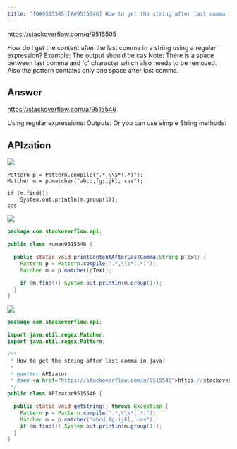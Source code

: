 ```yaml
---
title: "[Q#9515505][A#9515546] How to get the string after last comma in java?"
---
```


https://stackoverflow.com/q/9515505

How do I get the content after the last comma in a string using a regular expression?
Example:
The output should be cas
Note: There is a space between last comma and &#x27;c&#x27; character  which also needs to be removed. 
Also the pattern contains only one space after last comma.

## Answer

https://stackoverflow.com/a/9515546

Using regular expressions:
Outputs:
Or you can use simple String methods:

## APIzation

<div class="code-3columns-row">

<div class="code-3columns-column">

<div><img src="/stackoverflow.png" /></div>

```plain
Pattern p = Pattern.compile(".*,\\s*(.*)");
Matcher m = p.matcher("abcd,fg;ijkl, cas");

if (m.find())
    System.out.println(m.group(1));
cas
```

</div>

<div class="code-3columns-column">

<div><img src="/human.png" /></div>

```java
package com.stackoverflow.api;

public class Human9515546 {

  public static void printContentAfterLastComma(String pText) {
    Pattern p = Pattern.compile(".*,\\s*(.*)");
    Matcher m = p.matcher(pText);

    if (m.find()) System.out.println(m.group(1));
  }
}

```

</div>

<div class="code-3columns-column">

<div><img src="/apizator.png" /></div>

```java
package com.stackoverflow.api;

import java.util.regex.Matcher;
import java.util.regex.Pattern;

/**
 * How to get the string after last comma in java?
 *
 * @author APIzator
 * @see <a href="https://stackoverflow.com/a/9515546">https://stackoverflow.com/a/9515546</a>
 */
public class APIzator9515546 {

  public static void getString() throws Exception {
    Pattern p = Pattern.compile(".*,\\s*(.*)");
    Matcher m = p.matcher("abcd,fg;ijkl, cas");
    if (m.find()) System.out.println(m.group(1));
  }
}

```

</div>

</div>